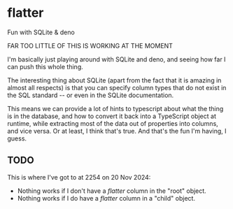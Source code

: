 # flatter
Fun with SQLite &amp; deno

FAR TOO LITTLE OF THIS IS WORKING AT THE MOMENT

I'm basically just playing around with SQLite and deno, and seeing how far I can push this
whole thing.

The interesting thing about SQLite (apart from the fact that it is amazing in almost all respects) is that
you can specify column types that do not exist in the SQL standard -- or even in the SQLite documentation.

This means we can provide a lot of hints to typescript about what the thing is in the database, and how
to convert it back into a TypeScript object at runtime, while extracting most of the data out of properties
into columns, and vice versa. Or at least, I think that's true. And that's the fun I'm having, I guess.


## TODO

This is where I've got to at 2254 on 20 Nov 2024:

* Nothing works if I don't have a _flatter_ column in the "root" object.
* Nothing works if I do have a _flatter_ column in a "child" object.

